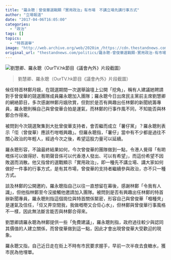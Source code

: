 ```yaml
---
title: "羅永聰：曾俊華選戰顯「實用政治」有市場　不講立場先講行事方式"
author: "立場報道"
date: "2017-04-06T16:05:00"
categories:
  - "政治"
tags: []
topics:
  - "特首選舉"
image: "http://web.archive.org/web/2020im_/https://cdn.thestandnews.com/media/photos/cache/chung_9aR0p_1200x0.png"
original_url: "thestandnews.com/politics/羅永聰-曾俊華選戰顯-實用政治-有市場-不講立場先講行事方式"
---
```

![劉慧卿、羅永聰（OurTV.hk節目《議會內外》片段截圖）](http://web.archive.org/web/2020im_/https://cdn.thestandnews.com/media/photos/cache/chung_9aR0p_1200x0.png)

> 劉慧卿、羅永聰（OurTV.hk節目《議會內外》片段截圖）

候任特首林鄭月娥，在競選期間一次選舉論壇上公開「挖角」，稱有人建議她聘請對手曾俊華的競選團隊成員羅永聰加入團隊；羅永聰今日出席民主黨前主席劉慧卿的網絡節目，多次感謝林鄭月娥欣賞，但對於是否有興趣出任林鄭的新聞統籌專員，羅永聰則稱自己與曾俊華合拍是運氣，而林鄭的行事作風不同，不知能否與林鄭合作得來。

被問到今次競選聚集到大批曾俊華支持者，會否繼而成立「薯仔黨」？羅永聰則表示「佢（曾俊華）應該冇咁嘅興趣」。但羅永聰指，「薯仔」當中有不少都是過往不關心政治的年輕人，經過今次之後，希望這股力量可以延續。

羅永聰形容，不論最終結果如何，今次曾俊華的團隊做到一點，令港人覺得「有啲嘅係可以做得好、有啲聲音係可以代香港人發出、可以有希望」，而這份希望不因敗選而消散。他又指曾的選戰顯示「實用政治」，即一種先不講立場、講大家如何做好一件事的行事方式，是有其市場，曾俊華的支持者繼續參與政治，亦不只一種方式。

談及林鄭的公開邀約，羅永聰指自己以往一直想留在幕後，感謝林鄭「令我有人識」，但他指林鄭至今沒接觸他邀請加入團隊。被問到是否有興趣出任林鄭的特首辦新聞專員，羅永聰則指這個崗位與特首關係緊密，形容自己與曾俊華「嗰種夾」是運氣及信任，「佢又畀空間我，我做嘅嘢又合佢心水」，但林鄭與曾俊華行事風格不一樣，因此無法斷言能否與林鄭合得來。

劉慧卿請羅永聰為林鄭提供一些「免費建議」，羅永聰則指，政府過往較少與認同其價值的人建立關係，而曾俊華做到這一點，因此才會出現曾俊華大受歡迎的現象。

羅永聰又指，自己近日走在街上不時有市民要求握手，早前一次半夜去食糖水，獲市民為他埋單。